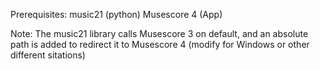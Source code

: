 Prerequisites: 
music21 (python)
Musescore 4 (App)

Note:
The music21 library calls Musescore 3 on default, and an absolute path is added to redirect it to Musescore 4 (modify for Windows or other different sitations)
